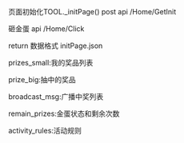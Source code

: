 页面初始化TOOL._initPage() post api /Home/GetInit

砸金蛋 api /Home/Click 

return 数据格式 initPage.json

prizes_small:我的奖品列表

prize_big:抽中的奖品

broadcast_msg:广播中奖列表

remain_prizes:金蛋状态和剩余次数

activity_rules:活动规则

    

